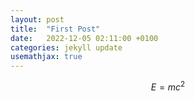 ```yaml
---
layout: post
title:  "First Post"
date:   2022-12-05 02:11:00 +0100
categories: jekyll update
usemathjax: true
---
```


$$E=mc^2$$